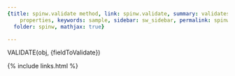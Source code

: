 ```yaml
---
{title: spinw.validate method, link: spinw.validate, summary: validates spinw object
    properties, keywords: sample, sidebar: sw_sidebar, permalink: spinw_validate,
  folder: spinw, mathjax: true}

---
```

 
VALIDATE(obj, {fieldToValidate})
 

{% include links.html %}
